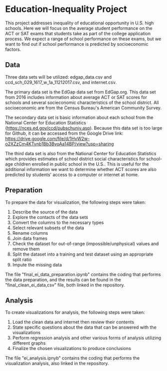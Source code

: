 # Education-Inequality Project
This project addresses inequality of educational opportunity in U.S. high schools. Here we will focus on the average student performance on the ACT or SAT exams that students take as part of the college application process. We expect a range of school performance on these exams, but we want to find out if school performance is predicted by socioeconomic factors.

## Data
Three data sets will be utilized: edgap_data.csv and ccd_sch_029_1617_w_1a_11212017.csv, and internet.csv.

The primary data set is the EdGap data set from EdGap.org. This data set from 2016 includes information about average ACT or SAT scores for schools and several socieconomic characteristics of the school district. All socioeconomic are from the Census Bureau's American Community Survey.

The secondary data set is basic information about each school from the National Center for Education Statistics (https://nces.ed.gov/ccd/pubschuniv.asp). Because this data set is too large for Github, it can be accessed from the Google Drive link: https://drive.google.com/file/d/1HvW2w-o2XZzCm4KTvnb1Bb3BvoAa14BP/view?usp=sharing

The third data set is also from the National Center for Education Statistics which provides estimates of school district social characteristics for school-age children enrolled in public school in the U.S.. This is useful for the additional information we want to determine whether ACT scores are also predicted by students' access to a computer or internet at home.

## Preparation
To prepare the data for visualization, the following steps were taken:
  1. Describe the source of the data
  2. Explore the contacts of the data sets
  3. Convert the columns to the necessary types
  4. Select relevant subsets of the data
  5. Rename columns
  6. Join data frames
  7. Check the dataset for out-of-range (impossible/unphysical) values and remove them
  8. Split the dataset into a training and test dataset using an appropriate split ratio
  9. Impute the missing data

The file "final_ei_data_preparation.ipynb" contains the coding that performs the data preparation, and the results can be found in the "final_clean_ei_data,csv" file, both linked in the repository.

## Analysis
To create visualizations for analysis, the following steps were taken:
  1. Load the clean data and internet then review their contents
  2. State specific questions about the data that can be answered with the visualizations
  3. Perform regression analysis and other various forms of analysis utilizing different graphs
  4. Finalize the chosen visualizations to produce conclusions

The file "ei_analysis.ipnyb" contains the coding that performs the visualization analysis, also linked in the repository. 
